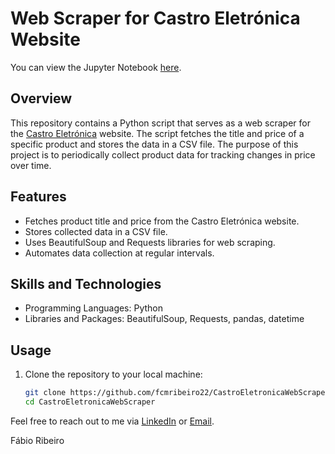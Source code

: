 # Web Scraper for Castro Eletrónica Website

You can view the Jupyter Notebook [here](https://github.com/fcmribeiro22/Castro-Eletronica-Web-Scraper/blob/main/Castro%20Eletr%C3%B3nica%20Web%20Scraper%20Project.ipynb).

## Overview

This repository contains a Python script that serves as a web scraper for the [Castro Eletrónica](https://www.castroelectronica.pt/) website. The script fetches the title and price of a specific product and stores the data in a CSV file. The purpose of this project is to periodically collect product data for tracking changes in price over time.

## Features

- Fetches product title and price from the Castro Eletrónica website.
- Stores collected data in a CSV file.
- Uses BeautifulSoup and Requests libraries for web scraping.
- Automates data collection at regular intervals.

## Skills and Technologies

- Programming Languages: Python
- Libraries and Packages: BeautifulSoup, Requests, pandas, datetime

## Usage

1. Clone the repository to your local machine:

   ```bash
   git clone https://github.com/fcmribeiro22/CastroEletronicaWebScraper.git
   cd CastroEletronicaWebScraper
   ```

Feel free to reach out to me via [LinkedIn](https://www.linkedin.com/in/fcmribeiro/) or [Email](mailto:fcmribeiro22@gmail.com).

Fábio Ribeiro
